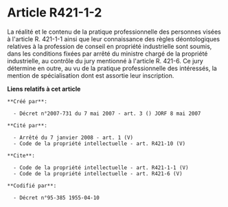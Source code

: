 # Article R421-1-2

La réalité et le contenu de la pratique professionnelle des personnes visées à l'article R. 421-1-1 ainsi que leur
connaissance des règles déontologiques relatives à la profession de conseil en propriété industrielle sont soumis, dans les
conditions fixées par arrêté du ministre chargé de la propriété industrielle, au contrôle du jury mentionné à l'article R.
421-6. Ce jury détermine en outre, au vu de la pratique professionnelle des intéressés, la mention de spécialisation dont est
assortie leur inscription.

**Liens relatifs à cet article**

	**Créé par**:

	  - Décret n°2007-731 du 7 mai 2007 - art. 3 () JORF 8 mai 2007

	**Cité par**:

	  - Arrêté du 7 janvier 2008 - art. 1 (V)
	  - Code de la propriété intellectuelle - art. R421-10 (V)

	**Cite**:

	  - Code de la propriété intellectuelle - art. R421-1-1 (V)
	  - Code de la propriété intellectuelle - art. R421-6 (V)

	**Codifié par**:

	  - Décret n°95-385 1955-04-10

